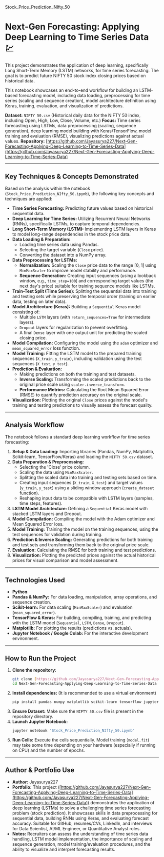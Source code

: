 Stock_Price_Prediction_NIfty_50 
# Next-Gen Forecasting: Applying Deep Learning to Time Series Data 💹

This project demonstrates the application of deep learning, specifically Long Short-Term Memory (LSTM) networks, for time series forecasting. The goal is to predict future NIFTY 50 stock index closing prices based on historical data.

This notebook showcases an end-to-end workflow for building an LSTM-based forecasting model, including data loading, preprocessing for time series (scaling and sequence creation), model architecture definition using Keras, training, evaluation, and visualization of predictions.

**Dataset:** `NIFTY 50.csv` (Historical daily data for the NIFTY 50 index, including Open, High, Low, Close, Volume, etc.)
**Focus:** Time series forecasting using LSTMs, data preprocessing (scaling, sequence generation), deep learning model building with Keras/TensorFlow, model training and evaluation (RMSE), visualizing predictions against actual values.
**Repository:** [https://github.com/Jayasurya227/Next-Gen-Forecasting-Applying-Deep-Learning-to-Time-Series-Data](https://github.com/Jayasurya227/Next-Gen-Forecasting-Applying-Deep-Learning-to-Time-Series-Data)

***

## Key Techniques & Concepts Demonstrated

Based on the analysis within the notebook (`Stock_Price_Prediction_NIfty_50.ipynb`), the following key concepts and techniques are applied:

* **Time Series Forecasting:** Predicting future values based on historical sequential data.
* **Deep Learning for Time Series:** Utilizing Recurrent Neural Networks (RNNs), specifically LSTMs, to capture temporal dependencies.
* **Long Short-Term Memory (LSTM):** Implementing LSTM layers in Keras to model long-range dependencies in the stock price data.
* **Data Loading & Preparation:**
    * Loading time series data using Pandas.
    * Selecting the target variable (`Close` price).
    * Converting the dataset into a NumPy array.
* **Data Preprocessing for LSTMs:**
    * **Normalization:** Scaling the `Close` price data to the range [0, 1] using `MinMaxScaler` to improve model stability and performance.
    * **Sequence Generation:** Creating input sequences (using a lookback window, e.g., `time_step=100`) and corresponding target values (the next day's price) suitable for training sequence models like LSTMs.
* **Train-Test Split (Time Series):** Splitting the sequential data into training and testing sets while preserving the temporal order (training on earlier data, testing on later data).
* **Model Architecture (Keras):** Building a `Sequential` Keras model consisting of:
    * Multiple `LSTM` layers (with `return_sequences=True` for intermediate layers).
    * `Dropout` layers for regularization to prevent overfitting.
    * A final `Dense` layer with one output unit for predicting the scaled closing price.
* **Model Compilation:** Configuring the model using the `adam` optimizer and `mean_squared_error` loss function.
* **Model Training:** Fitting the LSTM model to the prepared training sequences (`X_train`, `y_train`), including validation using the test sequences (`X_test`, `y_test`).
* **Prediction & Evaluation:**
    * Making predictions on both the training and test datasets.
    * **Inverse Scaling:** Transforming the scaled predictions back to the original price scale using `scaler.inverse_transform`.
    * **Performance Metrics:** Calculating the Root Mean Squared Error (RMSE) to quantify prediction accuracy on the original scale.
* **Visualization:** Plotting the original `Close` prices against the model's training and testing predictions to visually assess the forecast quality.

***

## Analysis Workflow

The notebook follows a standard deep learning workflow for time series forecasting:

1.  **Setup & Data Loading:** Importing libraries (Pandas, NumPy, Matplotlib, Scikit-learn, TensorFlow/Keras) and loading the `NIFTY 50.csv` dataset.
2.  **Data Preparation & Preprocessing:**
    * Selecting the 'Close' price column.
    * Scaling the data using `MinMaxScaler`.
    * Splitting the scaled data into training and testing sets based on time.
    * Creating input sequences (`X_train`, `X_test`) and target values (`y_train`, `y_test`) using a sliding window approach (`create_dataset` function).
    * Reshaping input data to be compatible with LSTM layers (samples, time steps, features).
3.  **LSTM Model Architecture:** Defining a `Sequential` Keras model with stacked LSTM layers and Dropout.
4.  **Model Compilation:** Compiling the model with the Adam optimizer and Mean Squared Error loss.
5.  **Model Training:** Training the model on the training sequences, using the test sequences for validation during training.
6.  **Prediction & Inverse Scaling:** Generating predictions for both training and test sets and transforming them back to the original price scale.
7.  **Evaluation:** Calculating the RMSE for both training and test predictions.
8.  **Visualization:** Plotting the predicted prices against the actual historical prices for visual comparison and model assessment.

***

## Technologies Used

* **Python**
* **Pandas & NumPy:** For data loading, manipulation, array operations, and sequence creation.
* **Scikit-learn:** For data scaling (`MinMaxScaler`) and evaluation (`mean_squared_error`).
* **TensorFlow & Keras:** For building, compiling, training, and predicting with the LSTM model (`Sequential`, `LSTM`, `Dense`, `Dropout`).
* **Matplotlib:** For plotting the results (predictions vs. actuals).
* **Jupyter Notebook / Google Colab:** For the interactive development environment.

***

## How to Run the Project

1.  **Clone the repository:**
    ```bash
    git clone [https://github.com/Jayasurya227/Next-Gen-Forecasting-Applying-Deep-Learning-to-Time-Series-Data.git](https://github.com/Jayasurya227/Next-Gen-Forecasting-Applying-Deep-Learning-to-Time-Series-Data.git)
    cd Next-Gen-Forecasting-Applying-Deep-Learning-to-Time-Series-Data
    ```
2.  **Install dependencies:**
    (It is recommended to use a virtual environment)
    ```bash
    pip install pandas numpy matplotlib scikit-learn tensorflow jupyter
    ```
3.  **Ensure Dataset:** Make sure the `NIFTY 50.csv` file is present in the repository directory.
4.  **Launch Jupyter Notebook:**
    ```bash
    jupyter notebook "Stock_Price_Prediction_NIfty_50.ipynb"
    ```
5.  **Run Cells:** Execute the cells sequentially. Model training (`model.fit`) may take some time depending on your hardware (especially if running on CPU) and the number of epochs.

***

## Author & Portfolio Use

* **Author:** Jayasurya227
* **Portfolio:** This project ([https://github.com/Jayasurya227/Next-Gen-Forecasting-Applying-Deep-Learning-to-Time-Series-Data](https://github.com/Jayasurya227/Next-Gen-Forecasting-Applying-Deep-Learning-to-Time-Series-Data)) demonstrates the application of deep learning (LSTMs) to solve a challenging time series forecasting problem (stock prediction). It showcases skills in data preprocessing for sequential data, building RNNs using Keras, and evaluating forecast accuracy. Suitable for GitHub, resumes/CVs, LinkedIn, and interviews for Data Scientist, AI/ML Engineer, or Quantitative Analyst roles.
* **Notes:** Recruiters can assess the understanding of time series data handling, LSTM model implementation, the importance of scaling and sequence generation, model training/evaluation procedures, and the ability to visualize and interpret forecasting results.
